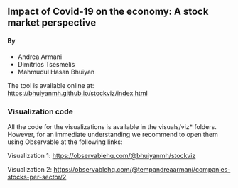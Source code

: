 ## Impact of Covid-19 on the economy: A stock market perspective

#### By

- Andrea Armani
- Dimitrios Tsesmelis
- Mahmudul Hasan Bhuiyan

The tool is available online at: https://bhuiyanmh.github.io/stockviz/index.html
### Visualization code

All the code for the visualizations is available in the visuals/viz* folders. 
However, for an immediate understanding we recommend to open them using Observable at the following links:

Visualization 1: https://observablehq.com/@bhuiyanmh/stockviz

Visualization 2: https://observablehq.com/@tempandreaarmani/companies-stocks-per-sector/2
